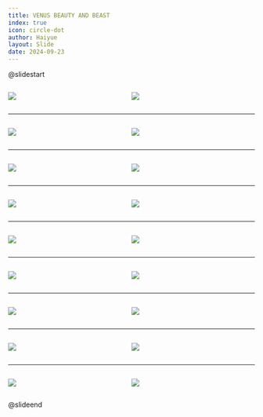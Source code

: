```yaml
---
title: VENUS BEAUTY AND BEAST
index: true
icon: circle-dot
author: Haiyue
layout: Slide
date: 2024-09-23
---
```

 
@slidestart

<div style="display:flex">
<div style="flex:1">

![](/reading/english/Level-V/VENUS%20BEAUTY%20AND%20BEAST/001.webp)
</div>
<div style="flex:1">

![](/reading/english/Level-V/VENUS%20BEAUTY%20AND%20BEAST/002.webp)
</div>
</div>

---

<div style="display:flex">
<div style="flex:1">

![](/reading/english/Level-V/VENUS%20BEAUTY%20AND%20BEAST/003.webp)
</div>
<div style="flex:1">

![](/reading/english/Level-V/VENUS%20BEAUTY%20AND%20BEAST/004.webp)
</div>
</div>

---

<div style="display:flex">
<div style="flex:1">

![](/reading/english/Level-V/VENUS%20BEAUTY%20AND%20BEAST/005.webp)
</div>
<div style="flex:1">

![](/reading/english/Level-V/VENUS%20BEAUTY%20AND%20BEAST/006.webp)
</div>
</div>

---

<div style="display:flex">
<div style="flex:1">

![](/reading/english/Level-V/VENUS%20BEAUTY%20AND%20BEAST/007.webp)
</div>
<div style="flex:1">

![](/reading/english/Level-V/VENUS%20BEAUTY%20AND%20BEAST/008.webp)
</div>
</div>

---

<div style="display:flex">
<div style="flex:1">

![](/reading/english/Level-V/VENUS%20BEAUTY%20AND%20BEAST/009.webp)
</div>
<div style="flex:1">

![](/reading/english/Level-V/VENUS%20BEAUTY%20AND%20BEAST/010.webp)
</div>
</div>

---

<div style="display:flex">
<div style="flex:1">

![](/reading/english/Level-V/VENUS%20BEAUTY%20AND%20BEAST/011.webp)
</div>
<div style="flex:1">

![](/reading/english/Level-V/VENUS%20BEAUTY%20AND%20BEAST/012.webp)
</div>
</div>

---

<div style="display:flex">
<div style="flex:1">

![](/reading/english/Level-V/VENUS%20BEAUTY%20AND%20BEAST/013.webp)
</div>
<div style="flex:1">

![](/reading/english/Level-V/VENUS%20BEAUTY%20AND%20BEAST/014.webp)
</div>
</div>

---

<div style="display:flex">
<div style="flex:1">

![](/reading/english/Level-V/VENUS%20BEAUTY%20AND%20BEAST/015.webp)
</div>
<div style="flex:1">

![](/reading/english/Level-V/VENUS%20BEAUTY%20AND%20BEAST/016.webp)
</div>
</div>

---

<div style="display:flex">
<div style="flex:1">

![](/reading/english/Level-V/VENUS%20BEAUTY%20AND%20BEAST/017.webp)
</div>
<div style="flex:1">

![](/reading/english/Level-V/VENUS%20BEAUTY%20AND%20BEAST/018.webp)
</div>
</div>

@slideend